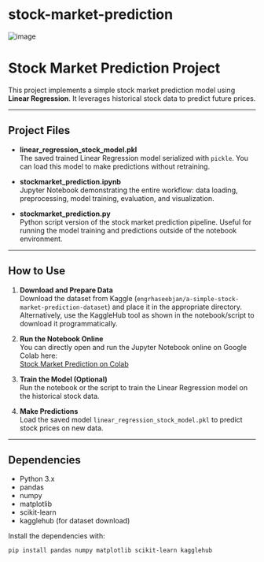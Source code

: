 # stock-market-prediction
![image](https://github.com/user-attachments/assets/de928dc9-605f-4a18-925d-52ec6fd60541)

# Stock Market Prediction Project

This project implements a simple stock market prediction model using **Linear Regression**. It leverages historical stock data to predict future prices.

---

## Project Files

- **linear_regression_stock_model.pkl**  
  The saved trained Linear Regression model serialized with `pickle`. You can load this model to make predictions without retraining.

- **stockmarket_prediction.ipynb**  
  Jupyter Notebook demonstrating the entire workflow: data loading, preprocessing, model training, evaluation, and visualization.

- **stockmarket_prediction.py**  
  Python script version of the stock market prediction pipeline. Useful for running the model training and predictions outside of the notebook environment.

---

## How to Use

1. **Download and Prepare Data**  
   Download the dataset from Kaggle (`engrhaseebjan/a-simple-stock-market-prediction-dataset`) and place it in the appropriate directory.  
   Alternatively, use the KaggleHub tool as shown in the notebook/script to download it programmatically.

2. **Run the Notebook Online**  
   You can directly open and run the Jupyter Notebook online on Google Colab here:  
   [Stock Market Prediction on Colab](https://colab.research.google.com/drive/15IFE_ch2FGRtwfuGUQMG3EhwbKEd3QDa?usp=sharing)

3. **Train the Model (Optional)**  
   Run the notebook or the script to train the Linear Regression model on the historical stock data.

4. **Make Predictions**  
   Load the saved model `linear_regression_stock_model.pkl` to predict stock prices on new data.

---

## Dependencies

- Python 3.x  
- pandas  
- numpy  
- matplotlib  
- scikit-learn  
- kagglehub (for dataset download)

Install the dependencies with:

```bash
pip install pandas numpy matplotlib scikit-learn kagglehub

